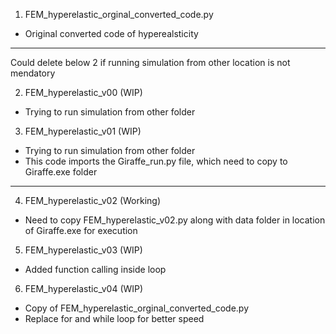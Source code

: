 1. FEM_hyperelastic_orginal_converted_code.py 
- Original converted code of hyperealsticity

----
Could delete below 2 if running simulation from other location is not mendatory

2. FEM_hyperelastic_v00 (WIP) 
- Trying to run simulation from other folder

3. FEM_hyperelastic_v01 (WIP)
- Trying to run simulation from other folder
- This code imports the Giraffe_run.py file, which need to copy to Giraffe.exe folder

----

4. FEM_hyperelastic_v02 (Working)
- Need to copy FEM_hyperelastic_v02.py along with data folder in location of Giraffe.exe for execution

5. FEM_hyperelastic_v03 (WIP)
- Added function calling inside loop

6. FEM_hyperelastic_v04 (WIP)
- Copy of FEM_hyperelastic_orginal_converted_code.py 
- Replace for and while loop for better speed
